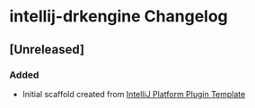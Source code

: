 <!-- Keep a Changelog guide -> https://keepachangelog.com -->

# intellij-drkengine Changelog

## [Unreleased]
### Added
- Initial scaffold created from [IntelliJ Platform Plugin Template](https://github.com/JetBrains/intellij-platform-plugin-template)
